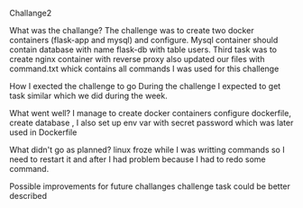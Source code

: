 Challange2

What was the challange?
The challenge was to create two docker containers (flask-app and mysql) and configure. Mysql container should contain database with name flask-db with table users. Third task was to create nginx container with reverse proxy also updated our files with command.txt
 whick contains all commands I was used for this challenge


How I exected the challenge to go
During the challenge I expected to get task similar which we did during the week.


What went well?
I manage to create docker containers configure dockerfile, create database , I also set up env var with secret password which was later used in Dockerfile



What didn't go as planned?
linux froze while I was writting commands so I need to restart it and after I had problem because 
I had to redo some command. 

Possible improvements for future challanges
challenge task could be better described
